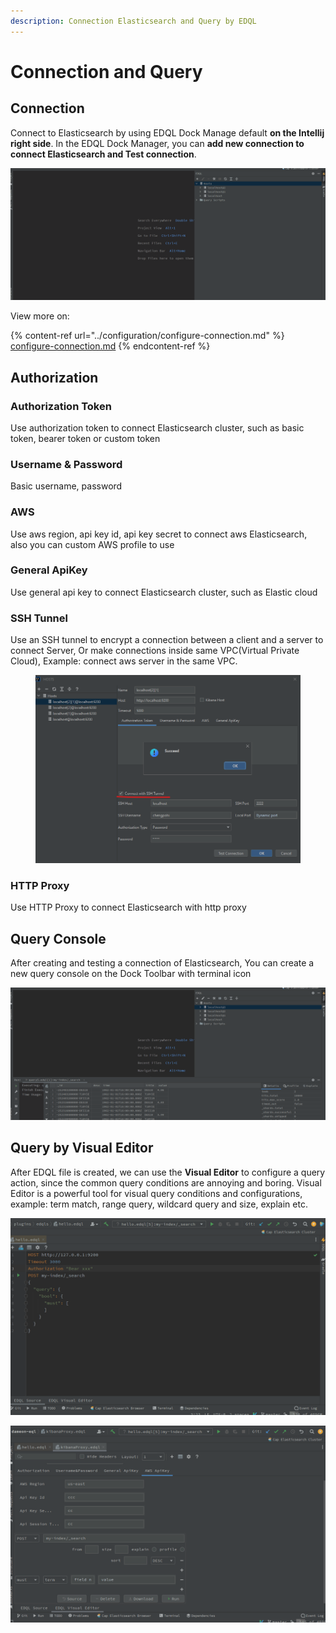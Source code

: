 ```yaml
---
description: Connection Elasticsearch and Query by EDQL
---
```


# Connection and Query

## Connection

Connect to Elasticsearch by using EDQL Dock Manage default **on the Intellij right side**. In the EDQL Dock Manager, you can **add new connection to connect Elasticsearch and Test connection**.

![](../.gitbook/assets/new-connection.gif)

View more on:

{% content-ref url="../configuration/configure-connection.md" %}
[configure-connection.md](../configuration/configure-connection.md)
{% endcontent-ref %}

## Authorization

### Authorization Token

Use authorization token to connect Elasticsearch cluster, such as basic token, bearer token or custom token

### Username & Password

Basic username, password

### AWS

Use aws region, api key id, api key secret to connect aws Elasticsearch, also you can custom AWS profile to use

### General ApiKey

Use general api key to connect Elasticsearch cluster, such as Elastic cloud

### SSH Tunnel

Use an SSH tunnel to encrypt a connection between a client and a server to connect Server, Or make connections inside same VPC(Virtual Private Cloud), Example: connect aws server in the same VPC.

<figure><img src="../.gitbook/assets/ssh-tunnel.png" alt=""><figcaption></figcaption></figure>

### HTTP Proxy

Use HTTP Proxy to connect Elasticsearch with http proxy

## Query Console

After creating and testing a connection of Elasticsearch, You can create a new query console on the Dock Toolbar with terminal icon

![](../.gitbook/assets/query-console.gif)

## Query by Visual Editor

After EDQL file is created, we can use the **Visual Editor** to configure a query action, since the common query conditions are annoying and boring. Visual Editor is a powerful tool for visual query conditions and configurations, example: term match, range query, wildcard query and size, explain etc.

![](../.gitbook/assets/configure-by-dashboard.gif)

![](../.gitbook/assets/new-visual.gif)
